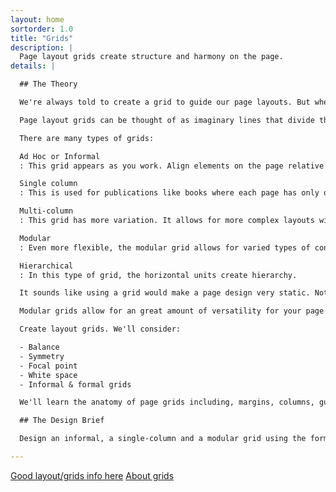 ```yaml
---
layout: home
sortorder: 1.0
title: "Grids"
description: |
  Page layout grids create structure and harmony on the page.
details: |

  ## The Theory

  We're always told to create a grid to guide our page layouts. But where do we start? How do we decide how to divide the page? We'll use [various formula](https://learning.oreilly.com/library/view/the-art-of/9781315301532/xhtml/14_Chapter08.xhtml#ch8) to create harmonious grids.

  Page layout grids can be thought of as imaginary lines that divide the page. They create a visual path from one element to the next, creating relationships and continuity between adjacent elements on the page.

  There are many types of grids:

  Ad Hoc or Informal
  : This grid appears as you work. Align elements on the page relative to each other.

  Single column
  : This is used for publications like books where each page has only one block of text, usually justified.

  Multi-column
  : This grid has more variation. It allows for more complex layouts with text & images.

  Modular
  : Even more flexible, the modular grid allows for varied types of content. You can have images, tables and more.

  Hierarchical
  : In this type of grid, the horizontal units create hierarchy.

  It sounds like using a grid would make a page design very static. Not so! There is a list of the types of grids below. The single-column grid can indeed be static. That's its purpose. One application of the single-column grid is a novel. They're used to create consistency between the pages to increase reading speed. Imaging if a novel were laid out like a magazine. It would take forever to find your place each time the reader turns the page.

  Modular grids allow for an great amount of versatility for your page layouts. The designer can achieve movement and rhythm when they really make the most of such a grid.

  Create layout grids. We'll consider: 

  - Balance 
  - Symmetry 
  - Focal point 
  - White space 
  - Informal & formal grids 

  We'll learn the anatomy of page grids including, margins, columns, gutters, etc… 

  ## The Design Brief

  Design an informal, a single-column and a modular grid using the formula we've learned. Once you're done, add content in the form of grey boxes where the elements would be. The darker the grey, the more emphasis it has. The lighter, the less important it is.

---
```


  [Good layout/grids info here](https://learning.oreilly.com/library/view/typography-referenced/9781592537020/chapter-49.html)
  [About grids](https://learning.oreilly.com/library/view/the-art-of/9781315301532/xhtml/14_Chapter08.xhtml#ch8-5)
